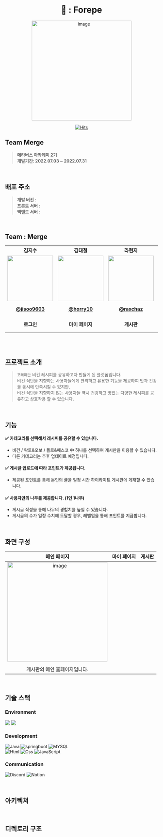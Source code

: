 
  <div align="center">
    
  # 🍃 : Forepe
    
<img width="329" alt="image" src="https://github.com/mtvs-merge/.github/assets/119282494/e4155def-c2db-404f-aaa1-bcbedd564ed3">
    
<br>
    
[![Hits](https://hits.seeyoufarm.com/api/count/incr/badge.svg?url=https%3A%2F%2Fgithub.com%2FVoluntain-SKKU%2FVoluntain-2nd&count_bg=%2379C83D&title_bg=%23555555&icon=&icon_color=%23E7E7E7&title=hits&edge_flat=false)](https://hits.seeyoufarm.com)

</div>




## Team Merge
> **메타버스 아카데미 2기** <br/> **개발기간: 2022.07.03 ~ 2022.07.31**

<br>

## 배포 주소
> **개발 버전** :
> <br>
> **프론트 서버** :
> <br> 
> **백엔드 서버** : 


<br>

## Team : Merge
<table>
    <tr>
    <td align="center"><strong>김지수</strong></td>
    <td align="center"><strong>김대철</strong></td>
    <td align="center"><strong>라현지</strong></td>
    <td align="center"><strong>박소연</strong></td>
    <td align="center"><strong>이유열</strong></td>
  </tr>
  
  <tr>
    <td align="center"><a href="https://github.com/jisoo9603"><img src="https://avatars.githubusercontent.com/u/122511847?v=4" width="150px;" alt="">
    <td align="center"><a href="https://github.com/horry10"><img src="https://avatars.githubusercontent.com/u/69677984?v=4" width="150px;" alt="">
    <td align="center"><a href="https://github.com/raxchaz"><img src="https://avatars.githubusercontent.com/raxchaz" width="150px;" alt="">
    <td align="center"><a href="https://github.com/happy-baechuchu"><img src="https://avatars.githubusercontent.com/u/134986794?v=4" width="150px;" alt="">
    <td align="center"><a href="https://github.com/youyeul301"><img src="https://avatars.githubusercontent.com/u/84696773?v=4" width="150px;" alt="">
   
  </tr>
  <tr>
    <td align="center"><a href="https://github.com/jisoo9603"><b>@jisoo9603</b></td>
    <td align="center"><a href="https://github.com/horry10"><b>@horry10</b></td>
    <td align="center"><a href="https://github.com/raxchaz"><b>@raxchaz</b></td>
    <td align="center"><a href="https://github.com/happy-baechuchu"><b>@happy-baechuchu</b></td>
    <td align="center"><a href="https://github.com/youyeul301"><b>@youyeul301</b></td>
  </tr>

   <tr>
    <td align="center"><strong>로그인</strong></td>
    <td align="center"><strong>마이 페이지</strong></td>
    <td align="center"><strong>게시판</strong></td>
    <td align="center"><strong>댓글 <br> 화면구현</strong></td>
    <td align="center"><strong>관리자 페이지</strong></td>
  </tr>
</table>
<br>


<br>

## 프로젝트 소개
> `포레피`는 비건 레시피를 공유하고자 만들게 된 플랫폼입니다. 
> <br>
> 비건 식단을 지향하는 사용자들에게 편리하고 유용한 기능을 제공하여 맛과 건강을 동시에 만족시킬 수 있지만,
> <br>
>비건 식단을 지향하지 않는 사용자들 역시 건강하고 맛있는 다양한 레시피를 공유하고 상호작용 할 수 있습니다.


<br>

## 기능 

#### ✅ 카테고리를 선택해서 레시피를 공유할 수 있습니다.
- 비건 / 락토&오보 / 폴로&페스코 中 하나를 선택하여 게시판을 이용할 수 있습니다.
- 다른 카테고리는 추후 업데이트 예정입니다.


#### ✅ 게시글 업로드에 따라 포인트가 제공됩니다.
- 제공된 포인트를 통해 본인의 글을 일정 시간 하이라이트 게시판에 게재할 수 있습니다.


#### ✅ 사용자만의 나무를 제공합니다. (1인 1나무)
- 게시글 작성을 통해 나무의 경험치를 높일 수 있습니다.
- 게시글의 수가 일정 수치에 도달할 경우, 레벨업을 통해 포인트를 지급합니다.


<br>



## 화면 구성 
| 메인 페이지  |  마이 페이지   | 게시판 | 
| :-------------------------------------------: | :------------: | :------------: |
| <img width="329" alt="image" src="https://github.com/mtvs-merge/.github/assets/119282494/59ca79bf-e8b1-41ff-80a3-bc4af9bbabad">
  |      |
  |      게시판의 메인 홈페이지입니다.     |           |          |

<br>


## 기술 스택
### Environment
<img src="https://img.shields.io/badge/Intelii J-000000?style=for-the-badge&logo=intellijidea&logoColor=white"> <img src="https://img.shields.io/badge/GitHub-000000?style=for-the-badge&logo=github&logoColor=white">

### Development
![Java](https://img.shields.io/badge/java-007396?style=for-the-badge&logo=java&logoColor=white)
![springboot](https://img.shields.io/badge/springboot-6DB33F?style=for-the-badge&logo=springboot&logoColor=white)
![MYSQL](https://img.shields.io/badge/mysql-4479A1?style=for-the-badge&logo=mysql&logoColor=white)
<br>
![Html](https://img.shields.io/badge/html5-E34F26?style=for-the-badge&logo=html5&logoColor=white)
![Css](https://img.shields.io/badge/css-1572B6?style=for-the-badge&logo=css3&logoColor=white)
![JavaScript](https://img.shields.io/badge/JavaScript-F7DF1E?style=for-the-badge&logo=Javascript&logoColor=white)


### Communication
![Discord](https://img.shields.io/badge/discord-5865F2?style=for-the-badge&logo=discord&logoColor=white)
![Notion](https://img.shields.io/badge/notion-000000?style=for-the-badge&logo=notion&logoColor=white)

<br>


## 아키텍쳐

<br>

## 디렉토리 구조




